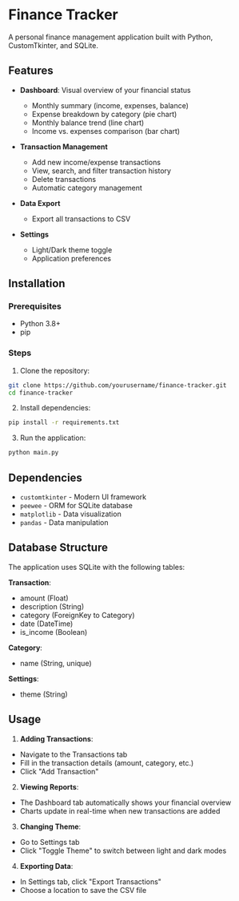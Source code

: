 # Finance Tracker

A personal finance management application built with Python, CustomTkinter, and SQLite.

## Features

- **Dashboard**: Visual overview of your financial status
  - Monthly summary (income, expenses, balance)
  - Expense breakdown by category (pie chart)
  - Monthly balance trend (line chart)
  - Income vs. expenses comparison (bar chart)

- **Transaction Management**
  - Add new income/expense transactions
  - View, search, and filter transaction history
  - Delete transactions
  - Automatic category management

- **Data Export**
  - Export all transactions to CSV

- **Settings**
  - Light/Dark theme toggle
  - Application preferences

## Installation

### Prerequisites
- Python 3.8+
- pip

### Steps
1. Clone the repository:
```bash
git clone https://github.com/yourusername/finance-tracker.git
cd finance-tracker
```


2. Install dependencies:
```bash
pip install -r requirements.txt
```

3. Run the application:
```bash
python main.py
```

## Dependencies

- `customtkinter` - Modern UI framework
- `peewee` - ORM for SQLite database
- `matplotlib` - Data visualization
- `pandas` - Data manipulation

## Database Structure

The application uses SQLite with the following tables:

 **Transaction**:
- amount (Float)
- description (String)
- category (ForeignKey to Category)
- date (DateTime)
- is_income (Boolean)

 **Category**:
- name (String, unique)

 **Settings**:
- theme (String)

## Usage

1. **Adding Transactions**:
- Navigate to the Transactions tab
- Fill in the transaction details (amount, category, etc.)
- Click "Add Transaction"

2. **Viewing Reports**:
- The Dashboard tab automatically shows your financial overview
- Charts update in real-time when new transactions are added

3. **Changing Theme**:
- Go to Settings tab
- Click "Toggle Theme" to switch between light and dark modes

4. **Exporting Data**:
- In Settings tab, click "Export Transactions"
- Choose a location to save the CSV file

